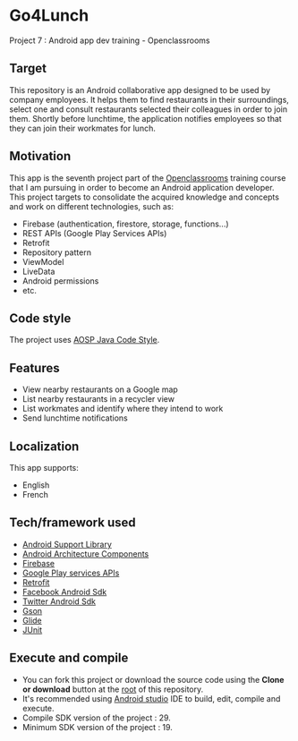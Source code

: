 # Go4Lunch
Project 7 : Android app dev training - Openclassrooms

## Target
This repository is an Android collaborative app designed to be used by company employees.
It helps them to find restaurants in their surroundings, select one and consult restaurants selected their colleagues in order to join them.
Shortly before lunchtime, the application notifies employees so that they can join their workmates for lunch.

## Motivation
This app is the seventh project part of the [Openclassrooms](https://openclassrooms.com/) training course that I am pursuing in order to become an Android application developer.
This project targets to consolidate the acquired knowledge and concepts and work on different technologies, such as:
- Firebase (authentication, firestore, storage, functions...)
- REST APIs (Google Play Services APIs)
- Retrofit
- Repository pattern
- ViewModel
- LiveData
- Android permissions
- etc.

## Code style
The project uses [AOSP Java Code Style](https://source.android.com/setup/contribute/code-style#follow-field-naming-conventions).

## Features
- View nearby restaurants on a Google map
- List nearby restaurants in a recycler view
- List workmates and identify where they intend to work
- Send lunchtime notifications

## Localization
This app supports:
- English
- French

## Tech/framework used
- [Android Support Library](https://developer.android.com/topic/libraries/support-library)
- [Android Architecture Components](https://developer.android.com/topic/libraries/architecture)
- [Firebase](https://firebase.google.com/)
- [Google Play services APIs](https://developers.google.com/android/guides/overview)
- [Retrofit](https://square.github.io/retrofit/)
- [Facebook Android Sdk](https://developers.facebook.com/docs/android/)
- [Twitter Android Sdk](https://developer.twitter.com/en/portal/projects-and-apps)
- [Gson](https://github.com/google/gson)
- [Glide](https://github.com/bumptech/glide)
- [JUnit](https://junit.org/junit5/)

## Execute and compile
- You can fork this project or download the source code using the **Clone or download** button at the [root](https://github.com/Azhot/Go4Lunch) of this repository.
- It's recommended using [Android studio](https://developer.android.com/studio/) IDE to build, edit, compile and execute.
- Compile SDK version of the project : 29.
- Minimum SDK version of the project : 19.
